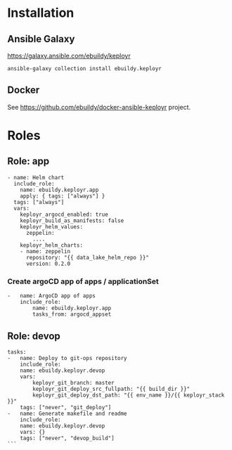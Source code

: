 # Installation

## Ansible Galaxy

https://galaxy.ansible.com/ebuildy/keployr

```
ansible-galaxy collection install ebuildy.keployr
```

## Docker

See https://github.com/ebuildy/docker-ansible-keployr project.

# Roles

## Role: app

```
- name: Helm chart
  include_role:
    name: ebuildy.keployr.app
    apply: { tags: ["always"] }
  tags: ["always"]
  vars:
    keployr_argocd_enabled: true
    keployr_build_as_manifests: false
    keployr_helm_values:
      zeppelin:
        ....
    keployr_helm_charts:
    - name: zeppelin
      repository: "{{ data_lake_helm_repo }}"
      version: 0.2.0
```

### Create argoCD app of apps / applicationSet

```
-   name: ArgoCD app of apps
    include_role:
        name: ebuildy.keployr.app
        tasks_from: argocd_appset
```

## Role: devop

````
tasks:
-   name: Deploy to git-ops repository
    include_role:
    name: ebuildy.keployr.devop
    vars:
        keployr_git_branch: master
        keployr_git_deploy_src_fullpath: "{{ build_dir }}"
        keployr_git_deploy_dst_path: "{{ env_name }}/{{ keployr_stack }}"
    tags: ["never", "git_deploy"]
-   name: Generate makefile and readme
    include_role:
    name: ebuildy.keployr.devop
    vars: {}
    tags: ["never", "devop_build"]
```